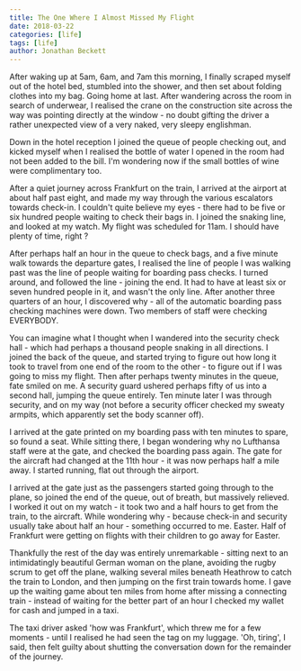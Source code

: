 ```yaml
---
title: The One Where I Almost Missed My Flight
date: 2018-03-22
categories: [life]
tags: [life]
author: Jonathan Beckett
---
```


After waking up at 5am, 6am, and 7am this morning, I finally scraped myself out of the hotel bed, stumbled into the shower, and then set about folding clothes into my bag. Going home at last. After wandering across the room in search of underwear, I realised the crane on the construction site across the way was pointing directly at the window - no doubt gifting the driver a rather unexpected view of a very naked, very sleepy englishman.

Down in the hotel reception I joined the queue of people checking out, and kicked myself when I realised the bottle of water I opened in the room had not been added to the bill. I'm wondering now if the small bottles of wine were complimentary too.

After a quiet journey across Frankfurt on the train, I arrived at the airport at about half past eight, and made my way through the various escalators towards check-in. I couldn't quite believe my eyes - there had to be five or six hundred people waiting to check their bags in. I joined the snaking line, and looked at my watch. My flight was scheduled for 11am. I should have plenty of time, right ?

After perhaps half an hour in the queue to check bags, and a five minute walk towards the departure gates, I realised the line of people I was walking past was the line of people waiting for boarding pass checks. I turned around, and followed the line - joining the end. It had to have at least six or seven hundred people in it, and wasn't the only line. After another three quarters of an hour, I discovered why - all of the automatic boarding pass checking machines were down. Two members of staff were checking EVERYBODY.

You can imagine what I thought when I wandered into the security check hall - which had perhaps a thousand people snaking in all directions. I joined the back of the queue, and started trying to figure out how long it took to travel from one end of the room to the other - to figure out if I was going to miss my flight. Then after perhaps twenty minutes in the queue, fate smiled on me. A security guard ushered perhaps fifty of us into a second hall, jumping the queue entirely. Ten minute later I was through security, and on my way (not before a security officer checked my sweaty armpits, which apparently set the body scanner off).

I arrived at the gate printed on my boarding pass with ten minutes to spare, so found a seat. While sitting there, I began wondering why no Lufthansa staff were at the gate, and checked the boarding pass again. The gate for the aircraft had changed at the 11th hour - it was now perhaps half a mile away. I started running, flat out through the airport.

I arrived at the gate just as the passengers started going through to the plane, so joined the end of the queue, out of breath, but massively relieved. I worked it out on my watch - it took two and a half hours to get from the train, to the aircraft. While wondering why - because check-in and security usually take about half an hour - something occurred to me. Easter. Half of Frankfurt were getting on flights with their children to go away for Easter.

Thankfully the rest of the day was entirely unremarkable - sitting next to an intimidatingly beautiful German woman on the plane, avoiding the rugby scrum to get off the plane, walking several miles beneath Heathrow to catch the train to London, and then jumping on the first train towards home. I gave up the waiting game about ten miles from home after missing a connecting train - instead of waiting for the better part of an hour I checked my wallet for cash and jumped in a taxi.

The taxi driver asked 'how was Frankfurt', which threw me for a few moments - until I realised he had seen the tag on my luggage. 'Oh, tiring', I said, then felt guilty about shutting the conversation down for the remainder of the journey.